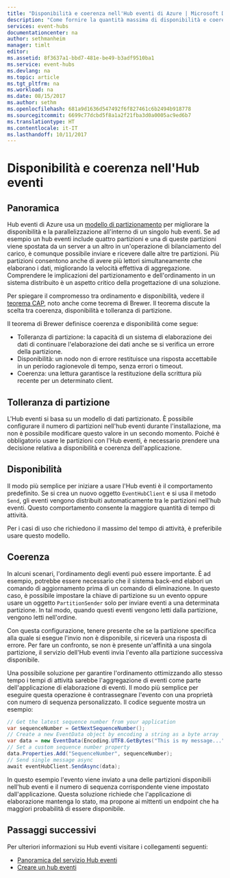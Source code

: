 ```yaml
---
title: "Disponibilità e coerenza nell'Hub eventi di Azure | Microsoft Docs"
description: "Come fornire la quantità massima di disponibilità e coerenza con l'Hub eventi di Azure usando le partizioni."
services: event-hubs
documentationcenter: na
author: sethmanheim
manager: timlt
editor: 
ms.assetid: 8f3637a1-bbd7-481e-be49-b3adf9510ba1
ms.service: event-hubs
ms.devlang: na
ms.topic: article
ms.tgt_pltfrm: na
ms.workload: na
ms.date: 08/15/2017
ms.author: sethm
ms.openlocfilehash: 681a9d1636d547492f6f827461c6b2494b918778
ms.sourcegitcommit: 6699c77dcbd5f8a1a2f21fba3d0a0005ac9ed6b7
ms.translationtype: HT
ms.contentlocale: it-IT
ms.lasthandoff: 10/11/2017
---
```

# <a name="availability-and-consistency-in-event-hubs"></a>Disponibilità e coerenza nell'Hub eventi

## <a name="overview"></a>Panoramica
Hub eventi di Azure usa un [modello di partizionamento](event-hubs-features.md#partitions) per migliorare la disponibilità e la parallelizzazione all'interno di un singolo hub eventi. Se ad esempio un hub eventi include quattro partizioni e una di queste partizioni viene spostata da un server a un altro in un'operazione di bilanciamento del carico, è comunque possibile inviare e ricevere dalle altre tre partizioni. Più partizioni consentono anche di avere più lettori simultaneamente che elaborano i dati, migliorando la velocità effettiva di aggregazione. Comprendere le implicazioni del partizionamento e dell'ordinamento in un sistema distribuito è un aspetto critico della progettazione di una soluzione.

Per spiegare il compromesso tra ordinamento e disponibilità, vedere il [teorema CAP](https://en.wikipedia.org/wiki/CAP_theorem), noto anche come teorema di Brewer. Il teorema discute la scelta tra coerenza, disponibilità e tolleranza di partizione.

Il teorema di Brewer definisce coerenza e disponibilità come segue:
* Tolleranza di partizione: la capacità di un sistema di elaborazione dei dati di continuare l'elaborazione dei dati anche se si verifica un errore della partizione.
* Disponibilità: un nodo non di errore restituisce una risposta accettabile in un periodo ragionevole di tempo, senza errori o timeout.
* Coerenza: una lettura garantisce la restituzione della scrittura più recente per un determinato client.

## <a name="partition-tolerance"></a>Tolleranza di partizione
L'Hub eventi si basa su un modello di dati partizionato. È possibile configurare il numero di partizioni nell'hub eventi durante l'installazione, ma non è possibile modificare questo valore in un secondo momento. Poiché è obbligatorio usare le partizioni con l'Hub eventi, è necessario prendere una decisione relativa a disponibilità e coerenza dell'applicazione.

## <a name="availability"></a>Disponibilità
Il modo più semplice per iniziare a usare l'Hub eventi è il comportamento predefinito. Se si crea un nuovo oggetto `EventHubClient` e si usa il metodo `Send`, gli eventi vengono distribuiti automaticamente tra le partizioni nell'hub eventi. Questo comportamento consente la maggiore quantità di tempo di attività.

Per i casi di uso che richiedono il massimo del tempo di attività, è preferibile usare questo modello.

## <a name="consistency"></a>Coerenza
In alcuni scenari, l'ordinamento degli eventi può essere importante. È ad esempio, potrebbe essere necessario che il sistema back-end elabori un comando di aggiornamento prima di un comando di eliminazione. In questo caso, è possibile impostare la chiave di partizione su un evento oppure usare un oggetto `PartitionSender` solo per inviare eventi a una determinata partizione. In tal modo, quando questi eventi vengono letti dalla partizione, vengono letti nell'ordine.

Con questa configurazione, tenere presente che se la partizione specifica alla quale si esegue l'invio non è disponibile, si riceverà una risposta di errore. Per fare un confronto, se non è presente un'affinità a una singola partizione, il servizio dell'Hub eventi invia l'evento alla partizione successiva disponibile.

Una possibile soluzione per garantire l'ordinamento ottimizzando allo stesso tempo i tempi di attività sarebbe l'aggregazione di eventi come parte dell'applicazione di elaborazione di eventi. Il modo più semplice per eseguire questa operazione è contrassegnare l'evento con una proprietà con numero di sequenza personalizzato. Il codice seguente mostra un esempio:

```csharp
// Get the latest sequence number from your application
var sequenceNumber = GetNextSequenceNumber();
// Create a new EventData object by encoding a string as a byte array
var data = new EventData(Encoding.UTF8.GetBytes("This is my message..."));
// Set a custom sequence number property
data.Properties.Add("SequenceNumber", sequenceNumber);
// Send single message async
await eventHubClient.SendAsync(data);
```

In questo esempio l'evento viene inviato a una delle partizioni disponibili nell'hub eventi e il numero di sequenza corrispondente viene impostato dall'applicazione. Questa soluzione richiede che l'applicazione di elaborazione mantenga lo stato, ma propone ai mittenti un endpoint che ha maggiori probabilità di essere disponibile.

## <a name="next-steps"></a>Passaggi successivi
Per ulteriori informazioni su Hub eventi visitare i collegamenti seguenti:

* [Panoramica del servizio Hub eventi](event-hubs-what-is-event-hubs.md)
* [Creare un hub eventi](event-hubs-create.md)
